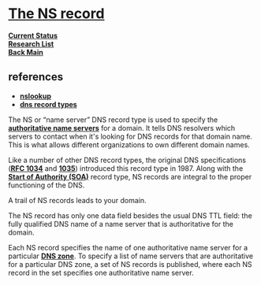 # **[The NS record](https://www.nslookup.io/learning/dns-record-types/ns/)**

**[Current Status](../../../development/status/weekly/current_status.md)**\
**[Research List](../../research_list.md)**\
**[Back Main](../../../README.md)**

## references

- **[nslookup](https://www.nslookup.io/)**
- **[dns record types](https://www.nslookup.io/learning/dns-record-types/)**

The NS or “name server” DNS record type is used to specify the **[authoritative name servers](https://www.nslookup.io/learning/recursive-vs-authoritative-dns/)** for a domain. It tells DNS resolvers which servers to contact when it's looking for DNS records for that domain name. This is what allows different organizations to own different domain names.

Like a number of other DNS record types, the original DNS specifications (**[RFC 1034](https://datatracker.ietf.org/doc/html/rfc1034)** and **[1035](https://datatracker.ietf.org/doc/html/rfc1035)**) introduced this record type in 1987. Along with the **[Start of Authority (SOA)](https://www.nslookup.io/learning/dns-record-types/soa/)** record type, NS records are integral to the proper functioning of the DNS.

A trail of NS records leads to your domain.

The NS record has only one data field besides the usual DNS TTL field: the fully qualified DNS name of a name server that is authoritative for the domain.

Each NS record specifies the name of one authoritative name server for a particular **[DNS zone](https://www.nslookup.io/learning/what-is-a-dns-zone/)**. To specify a list of name servers that are authoritative for a particular DNS zone, a set of NS records is published, where each NS record in the set specifies one authoritative name server.
